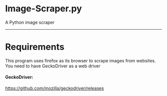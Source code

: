 # Image-Scraper.py
A Python image scraper
***

# Requirements
This program uses firefox as its browser to scrape images from websites.
You need to have GeckoDriver as a web driver

#### GeckoDriver:
<https://github.com/mozilla/geckodriver/releases>

